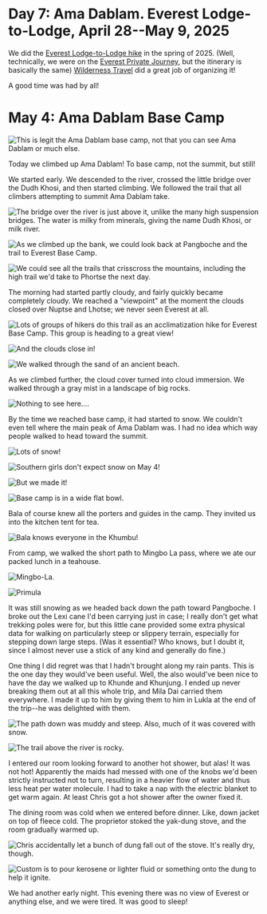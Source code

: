 # Day 7: Ama Dablam. Everest Lodge-to-Lodge, April 28--May 9, 2025

We did the [Everest Lodge-to-Lodge hike](https://www.wildernesstravel.com/trip/nepal-everest-lodge-hiking-tour/) in the spring of 2025. (Well, technically, we were on the [Everest Private Journey](https://www.wildernesstravel.com/trip/everest-private-journey/), but the itinerary is basically the same) [Wilderness Travel](https://www.wildernesstravel.com) did a great job of organizing it!

A good time was had by all!



# May 4: Ama Dablam Base Camp

![This is legit the Ama Dablam base camp, not that you can see Ama Dablam or much else.](images/Ama_header_IMG_6154.HEIC)

Today we climbed up Ama Dablam! To base camp, not the summit, but still!

We started early. We descended to the river, crossed the little bridge over the Dudh Khosi, and then started climbing. We followed the trail that all climbers attempting to summit Ama Dablam take.

![The bridge over the river is just above it, unlike the many high suspension bridges. The water is milky from minerals, giving the name Dudh Khosi, or milk river.](images/Ama_river_crossing_IMG_6084.HEIC)

![As we climbed up the bank, we could look back at Pangboche and the trail to Everest Base Camp.](images/Ama_back_toward_pangboche_IMG_6088.HEIC)

![We could see all the trails that crisscross the mountains, including the high trail we'd take to Phortse the next day.](images/Ama_trail_to_Phortse_IMG_6100.HEIC)

The morning had started partly cloudy, and fairly quickly became completely cloudy. We reached a "viewpoint" at the moment the clouds closed over Nuptse and Lhotse; we never seen Everest at all.

![Lots of groups of hikers do this trail as an acclimatization hike for Everest Base Camp. This group is heading to a great view!](images/Ama_hikers_heading_to_viewpoint_IMG_6106.HEIC)

![And the clouds close in!](images/Ama_clouds_close_in_IMG_6118.HEIC)

![We walked through the sand of an ancient beach.](images/Ama_beach_IMG_6125.HEIC)

As we climbed further, the cloud cover turned into cloud immersion. We walked through a gray mist in a landscape of big rocks.

![Nothing to see here....](images/Ama_fog_IMG_6143.HEIC)

By the time we reached base camp, it had started to snow. We couldn't even tell where the main peak of Ama Dablam was. I had no idea which way people walked to head toward the summit.

![Lots of snow!](images/Ama_snow_IMG_6195.HEIC)

![Southern girls don't expect snow on May 4!](images/Ama_snow_IMG_6198.HEIC)

![But we made it!](images/Ama_kiss_IMG_6153.HEIC)

![Base camp is in a wide flat bowl.](images/Ama_basecamp_IMG_6166.HEIC)

Bala of course knew all the porters and guides in the camp. They invited us into the kitchen tent for tea. 

![Bala knows everyone in the Khumbu!](images/Ama_tea_IMG_6178.HEIC)

From camp, we walked the short path to Mingbo La pass, where we ate our packed lunch in a teahouse.

![Mingbo-La.](images/Ama_Mingbo_IMG_6204.HEIC)

![Primula](images/Ama_Primula_IMG_6209.HEIC)

It was still snowing as we headed back down the path toward Pangboche. I broke out the Lexi cane I'd been carrying just in case; I really don't get what trekking poles were for, but this little cane provided some extra physical data for walking on particularly steep or slippery terrain, especially for stepping down large steps. (Was it essential? Who knows, but I doubt it, since I almost never use a stick of any kind and generally do fine.)

One thing I did regret was that I hadn't brought along my rain pants. This is the one day they would've been useful. Well, the also would've been nice to have the day we walked up to Khunde and Khunjung. I ended up never breaking them out at all this whole trip, and Mila Dai carried them everywhere. I made it up to him by giving them to him in Lukla at the end of the trip--he was delighted with them.

![The path down was muddy and steep. Also, much of it was covered with snow.](images/Ama_way_down_IMG_6222.HEIC)

![The trail above the river is rocky.](images/Ama_rocky_trail_IMG_6231.HEIC)

I entered our room looking forward to another hot shower, but alas! It was not hot! Apparently the maids had messed with one of the knobs we'd been strictly instructed not to turn, resulting in a heavier flow of water and thus less heat per water molecule. I had to take a nap with the electric blanket to get warm again. At least Chris got a hot shower after the owner fixed it.

The dining room was cold when we entered before dinner. Like, down jacket on top of fleece cold. The proprietor stoked the yak-dung stove, and the room gradually warmed up.

![Chris accidentally let a bunch of dung fall out of the stove. It's really dry, though.](images/Ama_dung_IMG_6240.HEIC)

![Custom is to pour kerosene or lighter fluid or something onto the dung to help it ignite.](images/Ama_stove_IMG_6242.HEIC)

We had another early night. This evening there was no view of Everest or anything else, and we were tired. It was good to sleep!